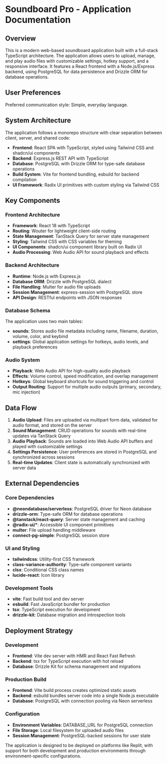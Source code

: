 # Soundboard Pro - Application Documentation

## Overview

This is a modern web-based soundboard application built with a full-stack TypeScript architecture. The application allows users to upload, manage, and play audio files with customizable settings, hotkey support, and a responsive interface. It features a React frontend with a Node.js/Express backend, using PostgreSQL for data persistence and Drizzle ORM for database operations.

## User Preferences

Preferred communication style: Simple, everyday language.

## System Architecture

The application follows a monorepo structure with clear separation between client, server, and shared code:

- **Frontend**: React SPA with TypeScript, styled using Tailwind CSS and shadcn/ui components
- **Backend**: Express.js REST API with TypeScript
- **Database**: PostgreSQL with Drizzle ORM for type-safe database operations
- **Build System**: Vite for frontend bundling, esbuild for backend compilation
- **UI Framework**: Radix UI primitives with custom styling via Tailwind CSS

## Key Components

### Frontend Architecture
- **Framework**: React 18 with TypeScript
- **Routing**: Wouter for lightweight client-side routing
- **State Management**: TanStack Query for server state management
- **Styling**: Tailwind CSS with CSS variables for theming
- **UI Components**: shadcn/ui component library built on Radix UI
- **Audio Processing**: Web Audio API for sound playback and effects

### Backend Architecture
- **Runtime**: Node.js with Express.js
- **Database ORM**: Drizzle with PostgreSQL dialect
- **File Handling**: Multer for audio file uploads
- **Session Management**: express-session with PostgreSQL store
- **API Design**: RESTful endpoints with JSON responses

### Database Schema
The application uses two main tables:
- **sounds**: Stores audio file metadata including name, filename, duration, volume, color, and keybind
- **settings**: Global application settings for hotkeys, audio levels, and playback preferences

### Audio System
- **Playback**: Web Audio API for high-quality audio playback
- **Effects**: Volume control, speed modification, and overlap management
- **Hotkeys**: Global keyboard shortcuts for sound triggering and control
- **Output Routing**: Support for multiple audio outputs (primary, secondary, mic injection)

## Data Flow

1. **Audio Upload**: Files are uploaded via multipart form data, validated for audio format, and stored on the server
2. **Sound Management**: CRUD operations for sounds with real-time updates via TanStack Query
3. **Audio Playback**: Sounds are loaded into Web Audio API buffers and played with customizable settings
4. **Settings Persistence**: User preferences are stored in PostgreSQL and synchronized across sessions
5. **Real-time Updates**: Client state is automatically synchronized with server data

## External Dependencies

### Core Dependencies
- **@neondatabase/serverless**: PostgreSQL driver for Neon database
- **drizzle-orm**: Type-safe ORM for database operations
- **@tanstack/react-query**: Server state management and caching
- **@radix-ui/***: Accessible UI component primitives
- **multer**: File upload handling middleware
- **connect-pg-simple**: PostgreSQL session store

### UI and Styling
- **tailwindcss**: Utility-first CSS framework
- **class-variance-authority**: Type-safe component variants
- **clsx**: Conditional CSS class names
- **lucide-react**: Icon library

### Development Tools
- **vite**: Fast build tool and dev server
- **esbuild**: Fast JavaScript bundler for production
- **tsx**: TypeScript execution for development
- **drizzle-kit**: Database migration and introspection tools

## Deployment Strategy

### Development
- **Frontend**: Vite dev server with HMR and React Fast Refresh
- **Backend**: tsx for TypeScript execution with hot reload
- **Database**: Drizzle Kit for schema management and migrations

### Production Build
- **Frontend**: Vite build process creates optimized static assets
- **Backend**: esbuild bundles server code into a single Node.js executable
- **Database**: PostgreSQL with connection pooling via Neon serverless

### Configuration
- **Environment Variables**: DATABASE_URL for PostgreSQL connection
- **File Storage**: Local filesystem for uploaded audio files
- **Session Management**: PostgreSQL-backed sessions for user state

The application is designed to be deployed on platforms like Replit, with support for both development and production environments through environment-specific configurations.